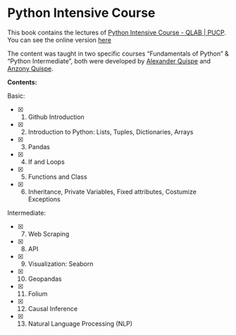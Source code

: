# Python Intensive Course

This book contains the lectures of [Python Intensive Course - QLAB | PUCP](https://github.com/alexanderquispe/Diplomado_PUCP). You can see the online version [here](https://jorgehmartinez.github.io/jb-python-course/intro.html)

The content was taught in two specific courses “Fundamentals of Python” & “Python Intermediate”, both were developed by [Alexander Quispe](https://alexanderquispe.github.io/) and [Anzony Quispe](https://anzonyquispe.github.io/).

**Contents:**

Basic:
- [x] 1. Github Introduction
- [x] 2. Introduction to Python: Lists, Tuples, Dictionaries, Arrays
- [x] 3. Pandas
- [x] 4. If and Loops
- [x] 5. Functions and Class
- [x] 6. Inheritance, Private Variables, Fixed attributes, Costumize Exceptions

Intermediate:
- [x] 7. Web Scraping
- [x] 8. API
- [x] 9. Visualization: Seaborn
- [x] 10. Geopandas
- [x] 11. Folium
- [x] 12. Causal Inference
- [x] 13. Natural Language Processing (NLP)
 
